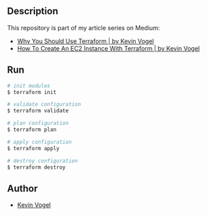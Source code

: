 ## Description

This repository is part of my article series on Medium:  

- [Why You Should Use Terraform | by Kevin Vogel](https://levelup.gitconnected.com/devops-why-you-should-use-terraform-667f0411e383)
- [How To Create An EC2 Instance With Terraform | by Kevin Vogel](https://levelup.gitconnected.com/devops-how-to-create-an-ec2-instance-with-terraform-a1f8285ee5f7)

## Run

```bash
# init modules
$ terraform init

# validate configuration
$ terraform validate

# plan configuration
$ terraform plan

# apply configuration
$ terraform apply

# destroy configuration
$ terraform destroy
```

## Author

- [Kevin Vogel](https://medium.com/@hellokevinvogel)
